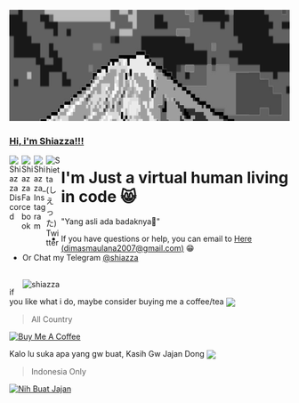 
<a href="https://shiazza.medium.com/" target="_blank"><img id="Banner" crop="fill" src="https://github.com/shiazza/shiazza/blob/main/src/Mount%20Bromo.jpg" width="1280" height="200" >

### Hi, i'm Shiazza!!!
<a href="https://discord.gg/">
  <img align="left" alt="Shiazza Discord" width="22px" src="https://www.freepnglogos.com/uploads/discord-logo-png/discord-logo-vector-download-0.png" />
</a>
<a href="https://www.facebook.com/Shiazza_fanpage/">
  <img align="left" alt="Shiazza Facebook" width="22px" src="https://seeklogo.com/images/F/facebook-new-2019-logo-5A4671100B-seeklogo.com.png" />
</a>
<a href="https://www.instagram.com/shiazza_/?lang=id">
  <img align="left" alt="Shiazza_ Instagram" width="22px" src="https://seeklogo.com/images/I/instagram-new-2016-logo-D9D42A0AD4-seeklogo.com.png" />
</a>
<a href="https://twitter.com/shiazza_?lang=id">
  <img align="left" alt="Shietta (しえった) Twitter" width="27px" src="https://logodownload.org/wp-content/uploads/2014/09/twitter-logo-4.png" />
</a>


<h1>I'm Just a virtual human living in code 😸</h1>
"Yang asli ada badaknya🦏"
  
- If you have questions or help, you can email to [Here (dimasmaulana2007@gmail.com)](mailto:dimasmaulana2007@gmail.com) 😁
- Or Chat my Telegram [@shiazza](https://t.me/shiazza)
<br />
<img width="480px" align="right" src="https://github-readme-stats.vercel.app/api?username=shiazza&show_icons=true&theme=github_dark" alt="shiazza" />

if you like what i do, maybe consider buying me a coffee/tea <img align="center" width="20px" src="https://github.com/shiazza/shiazza/blob/main/src/Pleading_Face.ico" />
>All Country
  
<a href="https://www.buymeacoffee.com/shiazza" target="_blank"><img src="https://cdn.buymeacoffee.com/buttons/v2/default-red.png" alt="Buy Me A Coffee" width="150" ></a>
  
Kalo lu suka apa yang gw buat, Kasih Gw Jajan Dong <img align="center" width="20px" src="https://github.com/shiazza/shiazza/blob/main/src/Pleading_Face.ico" />
>Indonesia Only 

<a href="https://www.nihbuatjajan.com/shiazza" target="_blank"><img src="https://i0.wp.com/d4xyvrfd64gfm.cloudfront.net/buttons/default-orange.png?w=750&ssl=1" alt="Nih Buat Jajan" width="150" ></a>


